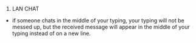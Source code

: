 1. LAN CHAT
  * if someone chats in the middle of your typing, your typing will not be messed up, but the received message will appear in the middle of your typing instead of on a new line.
  
